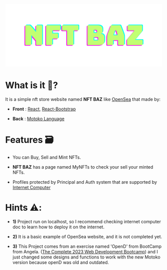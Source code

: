 ![Alt text](src/nft_baz_frontend/assets/NFTBaz.png)

# What is it 🤔?

It is a simple nft store website named **NFT BAZ** like [OpenSea](https://opensea.io/) that made by:

* **Front** : [React](https://react.dev/), [React-Bootstrap](https://react-bootstrap.github.io/)

* **Back** : [Motoko Language](https://internetcomputer.org/docs/current/motoko/main/motoko)

# Features 🗃️

* You can Buy, Sell and Mint NFTs.

* **NFT BAZ** has a page named MyNFTs to check your sell your minted NFTs.

* Profiles protected by Principal and Auth system that are supported by [Internet Computer](https://internetcomputer.org/)

# Hints ⚠️:

* **1)** Project run on localhost, so I recommend checking internet computer doc to learn how to deploy it on the internet.

* **2)** It is a basic example of OpenSea website, and it is not completed yet.

* **3)** This Project comes from an exercise named 'OpenD' from BootCamp from Angela. ([The Complete 2023 Web Development Bootcamp](https://www.udemy.com/course/the-complete-web-development-bootcamp/)) and I just changed some designs and functions to work with the new Motoko version because openD was old and outdated.
